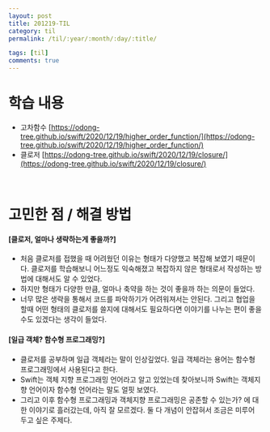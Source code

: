 ```yaml
---
layout: post
title: 201219-TIL
category: til
permalink: /til/:year/:month/:day/:title/

tags: [til]
comments: true
---
```

# 학습 내용
- 고차함수
[https://odong-tree.github.io/swift/2020/12/19/higher_order_function/](https://odong-tree.github.io/swift/2020/12/19/higher_order_function/)
- 클로저
[https://odong-tree.github.io/swift/2020/12/19/closure/](https://odong-tree.github.io/swift/2020/12/19/closure/)

<br>

# 고민한 점 / 해결 방법
#### [클로저, 얼마나 생략하는게 좋을까?]
- 처음 클로저를 접했을 때 어려웠던 이유는 형태가 다양했고 복잡해 보였기 때문이다. 클로저를 학습해보니 어느정도 익숙해졌고 복잡하지 않은 형태로서 작성하는 방법에 대해서도 알 수 있었다.
- 하지만 형태가 다양한 만큼, 얼마나 축약을 하는 것이 좋을까 하는 의문이 들었다.
- 너무 많은 생략을 통해서 코드를 파악하기가 어려워져서는 안된다. 그리고 협업을 할때 어떤 형태의 클로저를 쓸지에 대해서도 필요하다면 이야기를 나누는 편이 좋을 수도 있겠다는 생각이 들었다.

#### [일급 객체? 함수형 프로그래밍?]
- 클로저를 공부하며 일급 객체라는 말이 인상깊었다. 일급 객체라는 용어는 함수형 프로그래밍에서 사용된다고 한다.
- Swift는 객체 지향 프로그래밍 언어라고 알고 있었는데 찾아보니까 Swift는 객체지향 언어이자 함수형 언어라는 말도 얼핏 보였다.
- 그리고 이후 함수형 프로그래밍과 객체지향 프로그래밍은 공존할 수 있는가? 에 대한 이야기로 흘러갔는데, 아직 잘 모르겠다. 둘 다 개념이 안잡혀서 조금은 미루어 두고 싶은 주제다.

<br>

